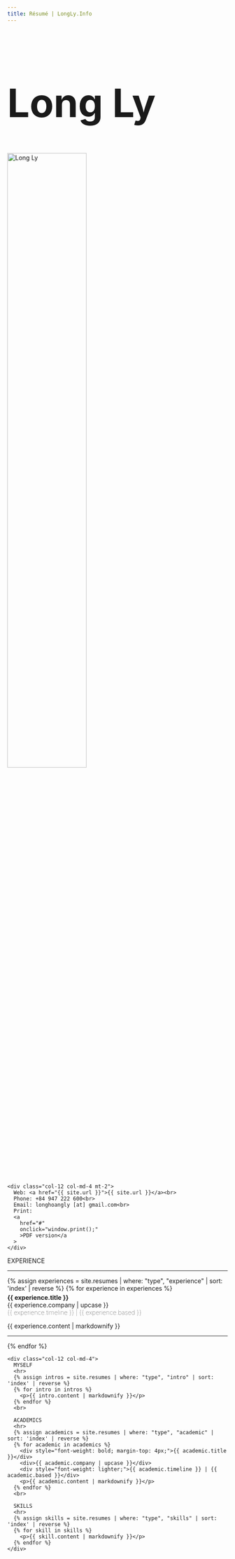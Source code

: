 ```yaml
---
title: Résumé | LongLy.Info
---
```


<div class="container">
  <div class="row no-gutters">
    <div class="col-12 col-md-8">
      <div class="row no-gutters">
        <div class="col-12 col-md-8">
          <h1 style="font-size:90px">Long Ly</h1>
        </div>
        <div class="col-12 col-md-4">
          <img
            src="{{site.url}}/assets/image/avatar_2.jpg"
            class="img-thumbnail shadow"
            style="width: 60%;"
            alt="Long Ly"
          >
        </div>
      </div>
    </div>

    <div class="col-12 col-md-4 mt-2">
      Web: <a href="{{ site.url }}">{{ site.url }}</a><br>
      Phone: +84 947 222 600<br>
      Email: longhoangly [at] gmail.com<br>
      Print:
      <a
        href="#"
        onclick="window.print();"
        >PDF version</a
      >
    </div>
  </div>

  <div class="row no-gutters mt-4">
    <div class="col-12 col-md-8 pe-5">
      EXPERIENCE
      <hr>
      {% assign experiences = site.resumes | where: "type", "experience" | sort: 'index' | reverse %}
      {% for experience in experiences %}
        <div style="font-weight: bold; margin-top: 4px;">{{ experience.title }}</div>
        <div>{{ experience.company | upcase }}</div>
        <div style="font-weight: lighter;">{{ experience.timeline }} | {{ experience.based }}</div>
        <p>{{ experience.content | markdownify }}</p>
        <hr>
      {% endfor %}
    </div>

    <div class="col-12 col-md-4">
      MYSELF
      <hr>
      {% assign intros = site.resumes | where: "type", "intro" | sort: 'index' | reverse %}
      {% for intro in intros %}
        <p>{{ intro.content | markdownify }}</p>
      {% endfor %}
      <br>

      ACADEMICS
      <hr>
      {% assign academics = site.resumes | where: "type", "academic" | sort: 'index' | reverse %}
      {% for academic in academics %}
        <div style="font-weight: bold; margin-top: 4px;">{{ academic.title }}</div>
        <div>{{ academic.company | upcase }}</div>
        <div style="font-weight: lighter;">{{ academic.timeline }} | {{ academic.based }}</div>
        <p>{{ academic.content | markdownify }}</p>
      {% endfor %}
      <br>

      SKILLS
      <hr>
      {% assign skills = site.resumes | where: "type", "skills" | sort: 'index' | reverse %}
      {% for skill in skills %}
        <p>{{ skill.content | markdownify }}</p>
      {% endfor %}
    </div>
  </div>
</div>
<br>

